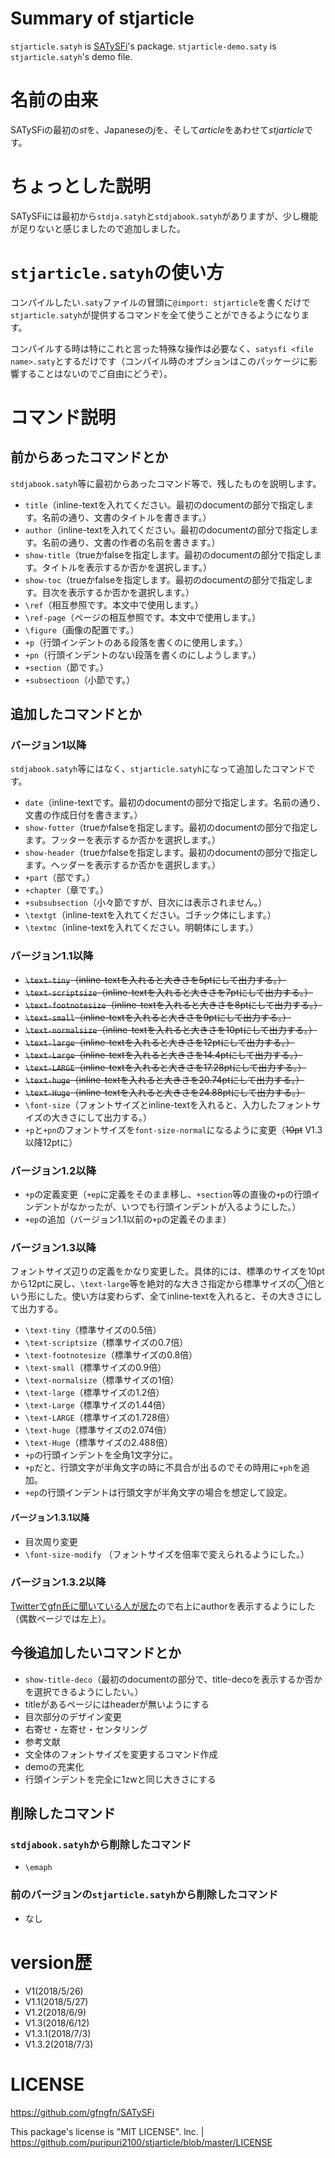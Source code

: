 # Summary of stjarticle

`stjarticle.satyh` is [SATySFi](https://github.com/gfngfn/SATySFi)'s package.
`stjarticle-demo.saty` is `stjarticle.satyh`'s demo file.

# 名前の由来
SATySFiの最初の*st*を、Japaneseの*j*を、そして*article*をあわせて*stjarticle*です。

# ちょっとした説明
SATySFiには最初から`stdja.satyh`と`stdjabook.satyh`がありますが、少し機能が足りないと感じましたので追加しました。

# `stjarticle.satyh`の使い方
コンパイルしたい`.saty`ファイルの冒頭に`@import: stjarticle`を書くだけで`stjarticle.satyh`が提供するコマンドを全て使うことができるようになります。

コンパイルする時は特にこれと言った特殊な操作は必要なく、`satysfi <file name>.saty`とするだけです（コンパイル時のオプションはこのパッケージに影響することはないのでご自由にどうぞ）。

# コマンド説明

## 前からあったコマンドとか
`stdjabook.satyh`等に最初からあったコマンド等で、残したものを説明します。


- `title`（inline-textを入れてください。最初のdocumentの部分で指定します。名前の通り、文書のタイトルを書きます。）
- `author`（inline-textを入れてください。最初のdocumentの部分で指定します。名前の通り、文書の作者の名前を書きます。）
- `show-title`（trueかfalseを指定します。最初のdocumentの部分で指定します。タイトルを表示するか否かを選択します。）
- `show-toc`（trueかfalseを指定します。最初のdocumentの部分で指定します。目次を表示するか否かを選択します。）
- `\ref`（相互参照です。本文中で使用します。）
- `\ref-page`（ページの相互参照です。本文中で使用します。）
- `\figure`（画像の配置です。）
- `+p`（行頭インデントのある段落を書くのに使用します。）
- `+pn`（行頭インデントのない段落を書くのにしようします。）
- `+section`（節です。）
- `+subsectioon`（小節です。）

## 追加したコマンドとか

### バージョン1以降
`stdjabook.satyh`等にはなく、`stjarticle.satyh`になって追加したコマンドです。


- `date`（inline-textです。最初のdocumentの部分で指定します。名前の通り、文書の作成日付を書きます。）
- `show-fotter`（trueかfalseを指定します。最初のdocumentの部分で指定します。フッターを表示するか否かを選択します。）
- `show-header`（trueかfalseを指定します。最初のdocumentの部分で指定します。ヘッダーを表示するか否かを選択します。）
- `+part`（部です。）
- `+chapter`（章です。）
- `+subsubsection`（小々節ですが、目次には表示されません。）
- `\textgt`（inline-textを入れてください。ゴチック体にします。）
- `\textmc`（inline-textを入れてください。明朝体にします。）

### バージョン1.1以降
- ~~`\text-tiny`（inline-textを入れると大きさを5ptにして出力する。）~~
- ~~`\text-scriptsize`（inline-textを入れると大きさを7ptにして出力する。）~~
- ~~`\text-footnotesize`（inline-textを入れると大きさを8ptにして出力する。）~~
- ~~`\text-small`（inline-textを入れると大きさを9ptにして出力する。）~~
- ~~`\text-normalsize`（inline-textを入れると大きさを10ptにして出力する。）~~
- ~~`\text-large`（inline-textを入れると大きさを12ptにして出力する。）~~
- ~~`\text-Large`（inline-textを入れると大きさを14.4ptにして出力する。）~~
- ~~`\text-LARGE`（inline-textを入れると大きさを17.28ptにして出力する。）~~
- ~~`\text-huge`（inline-textを入れると大きさを20.74ptにして出力する。）~~
- ~~`\text-Huge`（inline-textを入れると大きさを24.88ptにして出力する。）~~
- `\font-size`（フォントサイズとinline-textを入れると、入力したフォントサイズの大きさにして出力する。）
- `+p`と`+pn`のフォントサイズを`font-size-normal`になるように変更（~~10pt~~ V1.3以降12ptに）

### バージョン1.2以降
- `+p`の定義変更（`+ep`に定義をそのまま移し、`+section`等の直後の`+p`の行頭インデントがなかったが、いつでも行頭インデントが入るようにした。）
- `+ep`の追加（バージョン1.1以前の`+p`の定義そのまま）

### バージョン1.3以降

フォントサイズ辺りの定義をかなり変更した。具体的には、標準のサイズを10ptから12ptに戻し、`\text-large`等を絶対的な大きさ指定から標準サイズの◯倍という形にした。使い方は変わらず、全てinline-textを入れると、その大きさにして出力する。
- `\text-tiny`（標準サイズの0.5倍）
- `\text-scriptsize`（標準サイズの0.7倍）
- `\text-footnotesize`（標準サイズの0.8倍）
- `\text-small`（標準サイズの0.9倍）
- `\text-normalsize`（標準サイズの1倍）
- `\text-large`（標準サイズの1.2倍）
- `\text-Large`（標準サイズの1.44倍）
- `\text-LARGE`（標準サイズの1.728倍）
- `\text-huge`（標準サイズの2.074倍）
- `\text-Huge`（標準サイズの2.488倍）
- `+p`の行頭インデントを全角1文字分に。
- `+p`だと、行頭文字が半角文字の時に不具合が出るのでその時用に`+ph`を追加。
- `+ep`の行頭インデントは行頭文字が半角文字の場合を想定して設定。

#### バージョン1.3.1以降
- 目次周り変更
- `\font-size-modify` （フォントサイズを倍率で変えられるようにした。）

### バージョン1.3.2以降
[Twitterでgfn氏に聞いている人が居た](https://twitter.com/wraikny_/status/1014032946389372928)ので右上にauthorを表示するようにした（偶数ページでは左上）。

## 今後追加したいコマンドとか
- `show-title-deco`（最初のdocumentの部分で、title-decoを表示するか否かを選択できるようにしたい。）
- titleがあるページにはheaderが無いようにする
- 目次部分のデザイン変更
- 右寄せ・左寄せ・センタリング
- 参考文献
- 文全体のフォントサイズを変更するコマンド作成
- demoの充実化
- 行頭インデントを完全に1zwと同じ大きさにする
## 削除したコマンド

### `stdjabook.satyh`から削除したコマンド

- `\emaph`

### 前のバージョンの`stjarticle.satyh`から削除したコマンド
- なし

# version歴
- V1(2018/5/26)
- V1.1(2018/5/27)
- V1.2(2018/6/9)
- V1.3(2018/6/12)
- V1.3.1(2018/7/3)
- V1.3.2(2018/7/3)

# LICENSE
https://github.com/gfngfn/SATySFi

This package's license is "MIT LICENSE".
lnc. | https://github.com/puripuri2100/stjarticle/blob/master/LICENSE